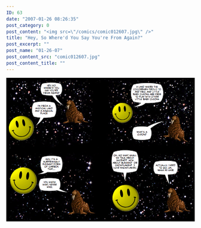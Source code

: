 ```yaml
---
ID: 63
date: "2007-01-26 08:26:35"
post_category: 0
post_content: "<img src=\"/comics/comic012607.jpg\" />"
title: "Hey, So Where'd You Say You're From Again?"
post_excerpt: ""
post_name: "01-26-07"
post_content_src: "comic012607.jpg"
post_content_title: ""
---
```



[![](/comics-hi-res/comic012607.jpg)](/comics-hi-res/comic012607.jpg "")
